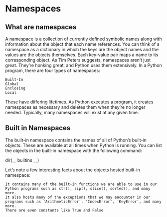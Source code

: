 # Namespaces
## What are namespaces
A namespace is a collection of currently defined symbolic names along with information about the object that each name references. You can think of a namespace as a dictionary in which the keys are the object names and the values are the objects themselves. Each key-value pair maps a name to its corresponding object.
As Tim Peters suggests, namespaces aren’t just great. They’re honking great, and Python uses them extensively. In a Python program, there are four types of namespaces:

    Built-In
    Global
    Enclosing
    Local

These have differing lifetimes. As Python executes a program, it creates namespaces as necessary and deletes them when they’re no longer needed. Typically, many namespaces will exist at any given time.
## Built in Namespaces
The built-in namespace contains the names of all of Python’s built-in objects. These are available at all times when Python is running. You can list the objects in the built-in namespace with the following command:

 dir(__ builtins __)

Let’s note a few interesting facts about the objects hosted built-in namespace:

    It contains many of the built-in functions we are able to use in our Python programs such as str(), zip(), slice(), sorted(), and many more.
    It also hosts many of the exceptions that we may encounter in our programs such as 'ArithmeticError', 'IndexError', 'KeyError', and many more.
    There are even constants like True and False
